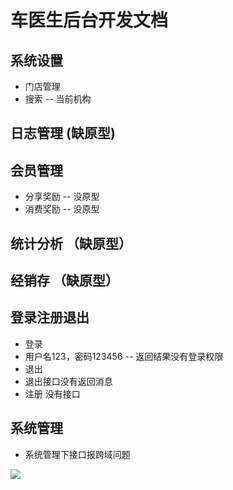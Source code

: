 车医生后台开发文档
=================

## 系统设置
-  门店管理
 - 搜索 -- 当前机构 

## 日志管理 (缺原型)

## 会员管理
- 分享奖励 -- 没原型
- 消费奖励 -- 没原型

## 统计分析 （缺原型）

## 经销存 （缺原型）

## 登录注册退出
- 登录 
 - 用户名123，密码123456 -- 返回结果没有登录权限
- 退出 
 - 退出接口没有返回消息
- 注册 没有接口

## 系统管理
- 系统管理下接口报跨域问题		
<img src="/imgs/2018-8-17/list-1.jpg" />



